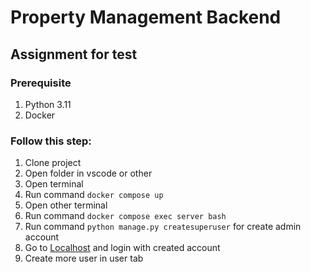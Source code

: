 # Property Management Backend

## Assignment for test

### Prerequisite
  1. Python 3.11
  2. Docker

### Follow this step:
  1. Clone project
  2. Open folder in vscode or other
  3. Open terminal
  4. Run command `docker compose up`
  5. Open other terminal
  6. Run command `docker compose exec server bash`
  7. Run command `python manage.py createsuperuser` for create admin account
  8. Go to [Localhost](http://localhost:8000/admin) and login with created account
  9. Create more user in user tab

